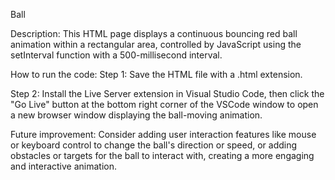 Ball

Description:
This HTML page displays a continuous bouncing red ball animation within a rectangular area, controlled by JavaScript using the setInterval function with a 500-millisecond interval.

How to run the code:
Step 1: Save the HTML file with a .html extension.

Step 2: Install the Live Server extension in Visual Studio Code, then click the "Go Live" button at the bottom right corner of the VSCode window to open a new browser window displaying the ball-moving animation.

Future improvement:
Consider adding user interaction features like mouse or keyboard control to change the ball's direction or speed, or adding obstacles or targets for the ball to interact with, creating a more engaging and interactive animation.
